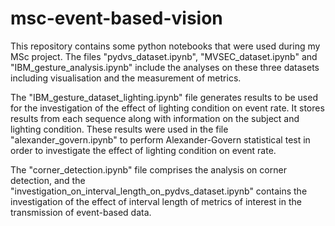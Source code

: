 # msc-event-based-vision

This repository contains some python notebooks that were used during my MSc project. The files "pydvs_dataset.ipynb", "MVSEC_dataset.ipynb" and "IBM_gesture_analysis.ipynb" include the analyses on these three datasets including visualisation and the measurement of metrics.

The "IBM_gesture_dataset_lighting.ipynb" file generates results to be used for the investigation of the effect of lighting condition on event rate. It stores results from each sequence along with information on the subject and lighting condition. These results were used in the file "alexander_govern.ipynb" to perform Alexander-Govern statistical test in order to investigate the effect of lighting condition on event rate.

The "corner_detection.ipynb" file comprises the analysis on corner detection, and the "investigation_on_interval_length_on_pydvs_dataset.ipynb" contains the investigation of the effect of interval length of metrics of interest in the transmission of event-based data.
